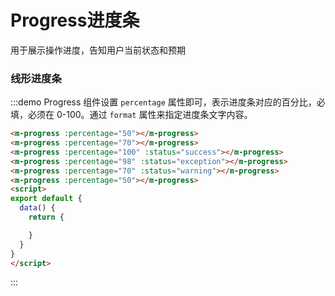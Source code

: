 # Progress进度条
用于展示操作进度，告知用户当前状态和预期

### 线形进度条
:::demo Progress 组件设置 `percentage` 属性即可，表示进度条对应的百分比，必填，必须在 0-100。通过 `format` 属性来指定进度条文字内容。
```html 
<m-progress :percentage="50"></m-progress>
<m-progress :percentage="70"></m-progress>
<m-progress :percentage="100" :status="success"></m-progress>
<m-progress :percentage="98" :status="exception"></m-progress>
<m-progress :percentage="70" :status="warning"></m-progress>
<m-progress :percentage="50"></m-progress>
<script>
export default {
  data() {
    return {

    }
  }
}
</script>
``` 
:::
